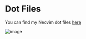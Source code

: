 # Dot Files

You can find my Neovim dot files [here](https://github.com/folke/dot/tree/master/config/nvim)

![image](https://user-images.githubusercontent.com/292349/209700826-0b0a6a5e-0000-443c-a7cb-dc1504966b4f.png)

